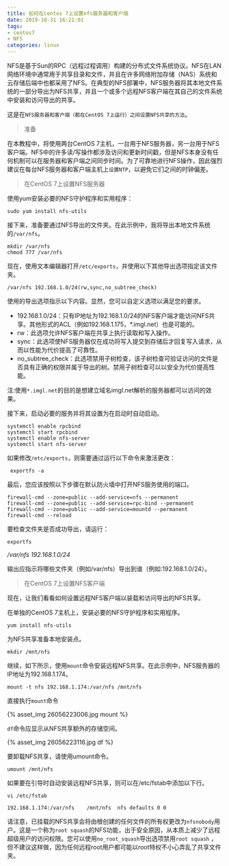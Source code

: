 ```yaml
---
title: 如何在centos 7上设置nfs服务器和客户端
date: 2019-10-31 16:21:01
tags: 
- centos7
- NFS
categories: linux
---
```

NFS是基于Sun的RPC（远程过程调用）构建的分布式文件系统协议。NFS在LAN网络环境中通常用于共享目录和文件，并且在许多网络附加存储（NAS）系统和云存储后端中也都采用了NFS。在典型的NFS部署中，NFS服务器将其本地文件系统的一部分导出为NFS共享，并且一个或多个远程NFS客户端在其自己的文件系统中安装和访问导出的共享。

这是在`NFS服务器和客户端（都在CentOS 7上运行）之间设置NFS共享的方法`。

> 准备

在本教程中，将使用两台CentOS 7主机，一台用于NFS服务器，另一台用于NFS客户端。NFS中的许多读/写操作都涉及访问和更新时间戳，但是NFS本身没有任何机制可以在服务器和客户端之间同步时间。为了可靠地进行NFS操作，因此强烈建议在每台NFS服务器和客户端主机上`设置NTP`，以避免它们之间的时钟偏差。

>在CentOS 7上设置NFS服务器

使用yum安装必要的NFS守护程序和实用程序：
```
sudo yum install nfs-utils
```
接下来，准备要通过NFS导出的文件夹。在此示例中，我将导出本地文件系统的`/var/nfs`。
```
mkdir /var/nfs
chmod 777 /var/nfs
```
现在，使用文本编辑器打开`/etc/exports`，并使用以下其他导出选项指定该文件夹。
```
/var/nfs 192.168.1.0/24(rw,sync,no_subtree_check)
```
使用的导出选项指示以下内容。显然，您可以自定义选项以满足您的要求。

* 192.168.1.0/24：只有IP地址为192.168.1.0/24的NFS客户端才能访问NFS共享。其他形式的ACL（例如192.168.1.175，*.imgl.net）也是可能的。
* rw：此选项允许NFS客户端在共享上执行读取和写入操作。
* sync：此选项使NFS服务器仅在成功将写入提交到存储后才回复写入请求，从而以性能为代价提高了可靠性。
* no_subtree_check：此选项禁用子树检查，该子树检查可验证访问的文件是否具有正确的权限并属于导出的树。禁用子树检查可以以安全为代价提高性能。

注:使用`*.imgl.net`的目的是想建立域名imgl.net解析的服务器都可以访问的效果。

接下来，启动必要的服务并将其设置为在启动时自动启动。
```
systemctl enable rpcbind
systemctl start rpcbind
systemctl enable nfs-server
systemctl start nfs-server
```
如果修改`/etc/exports`，则需要通过运行以下命令来激活更改：
```
 exportfs -a
 ```
 最后，您应该按照以下步骤在默认防火墙中打开NFS服务使用的端口。
```
firewall-cmd --zone=public --add-service=nfs --permanent
firewall-cmd --zone=public --add-service=rpc-bind --permanent
firewall-cmd --zone=public --add-service=mountd --permanent
firewall-cmd --reload
```
要检查文件夹是否成功导出，请运行：
```
exportfs
```
*/var/nfs      	192.168.1.0/24*

输出应指示将哪些文件夹（例如/var/nfs）导出到谁（例如:192.168.1.0/24）。

> 在CentOS 7上设置NFS客户端

现在，让我们看看如何设置远程NFS客户端以装载和访问导出的NFS共享。

在单独的CentOS 7主机上，安装必要的NFS守护程序和实用程序。
```
yum install nfs-utils
```
为NFS共享准备本地安装点。
```
mkdir /mnt/nfs
```
继续，如下所示，使用`mount`命令安装远程NFS共享。在此示例中，NFS服务器的IP地址为192.168.1.174。
```
mount -t nfs 192.168.1.174:/var/nfs /mnt/nfs
```
直接执行`mount`命令

{% asset_img 26056223006.jpg mount %}

`df`命令应显示从NFS共享额外的存储空间。

{% asset_img 26056223116.jpg df %}

要卸载NFS共享，请使用umount命令。
```
umount /mnt/nfs
```
如果要在引导时自动安装远程NFS共享，则可以在/etc/fstab中添加以下行。
```
vi /etc/fstab
```

`192.168.1.174:/var/nfs    /mnt/nfs  nfs defaults 0 0`

请注意，已挂载的NFS共享会将由根创建的任何文件的所有权更改为`nfsnobody`用户。这是一个称为`root squash`的NFS功能，出于安全原因，从本质上减少了远程超级用户的访问权限。您可以使用`no_root_squash`导出选项禁用`root squash` ，但不建议这样做，因为任何远程root用户都可能以root特权不小心弄乱了共享文件夹。